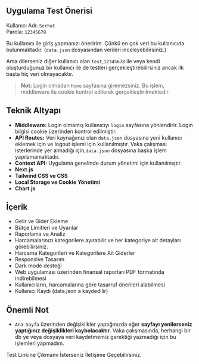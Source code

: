 ## Uygulama Test Önerisi

Kullanıcı Adı: `Serhat`  
Parola: `12345678`  

Bu kullanıcı ile giriş yapmanızı öneririm. Çünkü en çok veri bu kullanıcıda bulunmaktadır. (`data.json` dosyasından verileri inceleyebilirsiniz.)  

Ama dilerseniz diğer kullanıcı olan `test`,`12345678` ile veya kendi oluşturduğunuz bir kullanıcı ile de testleri gerçekleştirebilirsiniz ancak ilk başta hiç veri olmayacaktır.
> **Not:** Login olmadan `Home` sayfasına giremezsiniz. Bu işlem, middleware ile cookie kontrol edilerek gerçekleştirilmektedir.

## Teknik Altyapı

- **Middleware:** Login olmamış kullanıcıyı `login` sayfasına yönlendirir. Login bilgisi cookie üzerinden kontrol edilmiştir.
- **API Routes:** Veri kaynağımız olan `data.json` dosyasına yeni kullanıcı eklemek için ve logout işlemi için kullanılmıştır. Vaka çalışması isterlerinde yer almadığı için,`data.json` dosyasına başka işlem yapılamamaktadır.
- **Context API:** Uygulama genelinde durum yönetimi için kullanılmıştır.  
- **Next.js**  
- **Tailwind CSS ve CSS**  
- **Local Storage ve Cookie Yönetimi**  
- **Chart.js**

## İçerik

- Gelir ve Gider Ekleme
- Bütçe Limitleri ve Uyarılar
- Raporlama ve Analiz
- Harcamalarınızı kategorilere ayırabilir ve her kategoriye ait detayları görebilirsiniz.
- Harcama Kategorileri ve Kategorilere Ait Giderler
- Responsive Tasarım
- Dark mode desteği
- Web uygulaması üzerinden finansal raporları PDF formatında indirebilmesi
- Kullanıcıların, harcamalarına göre tasarruf önerileri alabilmesi
- Kullanıcı Kaydı (data.json a kaydedilir)

## Önemli Not

- `Ana Sayfa` üzerinden değişiklikler yaptığınızda eğer **sayfayı yenilerseniz yaptığınız değişiklikleri kaybolacaktır.** Vaka çalışmasında, herhangi bir db ye veya dosyaya veri kaydetmemiz gerektiği yazmadığı için bu işlemleri yapmadım.

Test Linkine Çıkmamı İsterseniz İletişime Geçebilirsiniz.
